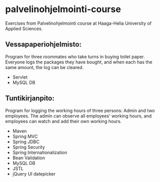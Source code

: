# palvelinohjelmointi-course
Exercises from Palvelinohjelmointi course at Haaga-Helia University of Applied Sciences.

## Vessapaperiohjelmisto:
Program for three roommates who take turns in buying toilet paper. Everyone logs the packages they have bought, and when each has the same amount, the log can be cleared.
* Servlet
* MySQL DB

## Tuntikirjanpito:
Program for logging the working hours of three persons: Admin and two employees. The admin can observe all employees' working hours, and employees can watch and add their own working hours.
* Maven
* Spring MVC
* Spring JDBC
* Spring Security
* Spring Internationalization
* Bean Validation
* MySQL DB
* JSTL
* jQuery UI datepicker
